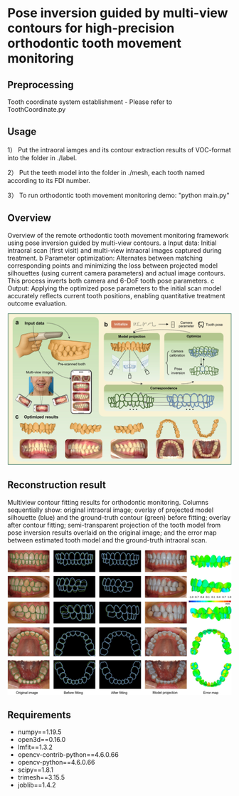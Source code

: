 # Pose inversion guided by multi-view contours for high-precision orthodontic tooth movement monitoring

## Preprocessing
Tooth coordinate system establishment - Please refer to ToothCoordinate.py

## Usage
1） Put the intraoral iamges and its contour extraction results of VOC-format into the folder in ./label.

2） Put the teeth model into the folder in ./mesh,  each tooth named according to its FDI number.

3） To run orthodontic tooth movement monitoring demo: "python main.py"

## Overview
Overview of the remote orthodontic tooth movement monitoring framework using pose inversion guided by multi-view contours. a Input data: Initial intraoral scan (first visit) and multi-view intraoral images captured during treatment. b Parameter optimization: Alternates between matching corresponding points and minimizing the loss between projected model silhouettes (using current camera parameters) and actual image contours. This process inverts both camera and 6-DoF tooth pose parameters. c Output: Applying the optimized pose parameters to the initial scan model accurately reflects current tooth positions, enabling quantitative treatment outcome evaluation.
<p align="center">
    <img src=".\log\assets\teeth_movement_monitoring_framework.jpg" alt="teeth monitoring framework" width="800"/>
</p>

## Reconstruction result
Multiview contour fitting results for orthodontic monitoring. Columns sequentially show: original intraoral image; overlay of projected model silhouette (blue) and the ground-truth contour (green) before fitting; overlay after contour fitting; semi-transparent projection of the tooth model from pose inversion results overlaid on the original image; and the error map between estimated tooth model and the ground-truth intraoral scan.
<p align="center">
    <img src=".\log\assets\monitoring_results.jpg" alt="teeth monitoring results" width="800"/>
</p>


## Requirements
- numpy==1.19.5
- open3d==0.16.0
- lmfit==1.3.2
- opencv-contrib-python==4.6.0.66
- opencv-python==4.6.0.66
- scipy==1.8.1
- trimesh==3.15.5
- joblib==1.4.2
